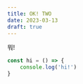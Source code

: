 ```yaml
---
title: OK! TWO
date: 2023-03-13
draft: true
---
```


뭐!

```js
const hi = () => {
    console.log('hi!')
}

```